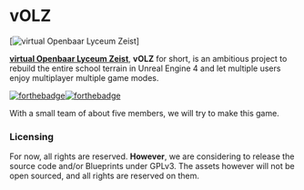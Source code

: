 # vOLZ
[![virtual Openbaar Lyceum Zeist](https://i.postimg.cc/3N0tKhnF/v-OLZ-logo.png)]


**[virtual Openbaar Lyceum Zeist](https://olzexam.xyz)**, **vOLZ** for short, is an ambitious project to rebuild the entire school terrain in Unreal Engine 4 and let multiple users enjoy multiplayer multiple game modes. 


[![forthebadge](https://forthebadge.com/images/badges/made-with-c-plus-plus.svg)](https://forthebadge.com)[![forthebadge](https://forthebadge.com/images/badges/built-with-love.svg)](https://forthebadge.com)

With a small team of about five members, we will try to make this game. 


### Licensing
For now, all rights are reserved. **However**, we are considering to release the source code and/or Blueprints under GPLv3. The assets however will not be open sourced, and all rights are reserved on them.
